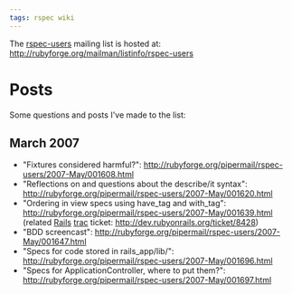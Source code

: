 ```yaml
---
tags: rspec wiki
---
```


The [rspec-users](/wiki/rspec-users) mailing list is hosted at: <http://rubyforge.org/mailman/listinfo/rspec-users>

# Posts

Some questions and posts I've made to the list:

## March 2007

-   "Fixtures considered harmful?": <http://rubyforge.org/pipermail/rspec-users/2007-May/001608.html>
-   "Reflections on and questions about the describe/it syntax": <http://rubyforge.org/pipermail/rspec-users/2007-May/001620.html>
-   "Ordering in view specs using have_tag and with_tag": <http://rubyforge.org/pipermail/rspec-users/2007-May/001639.html> (related [Rails](/wiki/Rails) [trac](/wiki/trac) ticket: <http://dev.rubyonrails.org/ticket/8428>)
-   "BDD screencast": <http://rubyforge.org/pipermail/rspec-users/2007-May/001647.html>
-   "Specs for code stored in rails_app/lib/": <http://rubyforge.org/pipermail/rspec-users/2007-May/001696.html>
-   "Specs for ApplicationController, where to put them?": <http://rubyforge.org/pipermail/rspec-users/2007-May/001697.html>
